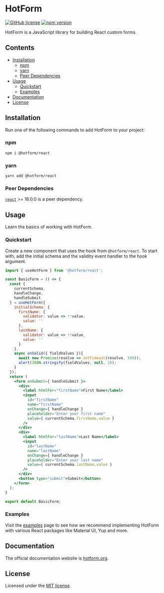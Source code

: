# HotForm

[![GitHub license](https://img.shields.io/github/license/hotform/hotform?color=blue)](https://github.com/hotform/hotform/blob/master/LICENSE) [![npm version](https://img.shields.io/npm/v/@hotform/react)](https://www.npmjs.com/package/@hotform/react)

HotForm is a JavaScript library for building React custom forms.

## Contents

- [Installation](#installation)
  - [npm](#npm)
  - [yarn](#yarn)
  - [Peer Dependencies](#peer-dependencies)
- [Usage](#usage)
  - [Quickstart](#quickstart)
  - [Examples](#examples)
- [Documentation](#documentation)
- [License](#license)

## Installation

Run one of the following commands to add HotForm to your project:

### npm

```shell
npm i @hotform/react
```

### yarn

```shell
yarn add @hotform/react
```

### Peer Dependencies

[`react`](https://www.npmjs.com/package/react) >= 16.0.0 is a peer dependency.

## Usage

Learn the basics of working with HotForm.

### Quickstart

Create a new component that uses the hook from `@hotform/react`. To start with, add the initial schema and the validity event handler to the hook argument.

```jsx
import { useHotForm } from '@hotform/react';

const BasicForm = () => {
  const {
    currentSchema,
    handleChange,
    handleSubmit
  } = useHotForm({
    initialSchema: {
      firstName: {
        validator: value => !!value,
        value: ''
      },
      lastName: {
        validator: value => !!value,
        value: ''
      }
    },
    async onValid({ fieldValues }){
      await new Promise(resolve => setTimeout(resolve, 500));
      alert(JSON.stringify(fieldValues, null, 2));
    }
  });
  return (
    <form onSubmit={ handleSubmit }>
      <div>
        <label htmlFor="firstName">First Name</label>
        <input
          id="firstName"
          name="firstName"
          onChange={ handleChange }
          placeholder="Enter your first name"
          value={ currentSchema.firstName.value }
        />
      </div>
      <div>
        <label htmlFor="lastName">Last Name</label>
        <input
          id="lastName"
          name="lastName"
          onChange={ handleChange }
          placeholder="Enter your last name"
          value={ currentSchema.lastName.value }
        />
      </div>
      <button type="submit">Submit</button>
    </form>
  );
}

export default BasicForm;
```

### Examples

Visit the [examples](https://hotform.org/examples/) page to see how we recommend implementing HotForm with various React packages like Material UI, Yup and more.

## Documentation

The official documentation website is [hotform.org](https://hotform.org/).

## License

Licensed under the [MIT license](https://github.com/hotform/hotform/blob/master/LICENSE).
